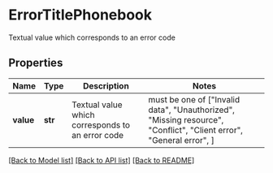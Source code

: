 # ErrorTitlePhonebook

Textual value which corresponds to an error code
## Properties
Name | Type | Description | Notes
------------ | ------------- | ------------- | -------------
**value** | **str** | Textual value which corresponds to an error code |  must be one of ["Invalid data", "Unauthorized", "Missing resource", "Conflict", "Client error", "General error", ]

[[Back to Model list]](../README.md#documentation-for-models) [[Back to API list]](../README.md#documentation-for-api-endpoints) [[Back to README]](../README.md)



